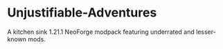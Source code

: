 # Unjustifiable-Adventures
A kitchen sink 1.21.1 NeoForge modpack featuring underrated and lesser-known mods.
